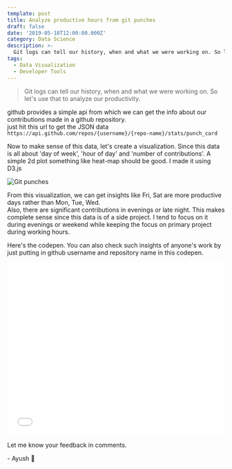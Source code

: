 ```yaml
---
template: post
title: Analyze productive hours from git punches
draft: false
date: '2019-05-18T12:00:00.000Z'
category: Data Science
description: >-
  Git logs can tell our history, when and what we were working on. So let's use that to analyze our productivity.
tags:
  - Data Visualization
  - Developer Tools
---
```


> Git logs can tell our history, when and what we were working on. So let's use that to analyze our productivity.

github provides a simple api from which we can get the info about our contributions made in a github repository.  
just hit this url to get the JSON data  
`https://api.github.com/repos/{username}/{repo-name}/stats/punch_card`

Now to make sense of this data, let's create a visualization.
Since this data is all about 'day of week', 'hour of day' and 'number of contributions'.
A simple 2d plot something like heat-map should be good.
I made it using D3.js

![Git punches](/media/git-punches.png 'Git punches')

From this visualization, we can get insights like Fri, Sat are more productive days rather than Mon, Tue, Wed.  
Also, there are significant contributions in evenings or late night.
This makes complete sense since this data is of a side project. I tend to focus on it during evenings or weekend while keeping the focus on primary project during working hours.

Here's the codepen.
You can also check such insights of anyone's work by just putting in github username and repository name in this codepen.

<div>
  <iframe height="400" style="width: 100%;" scrolling="no" title="git-punches" src="//codepen.io/heyayush/embed/qGjogp/?height=265&theme-id=0&default-tab=js,result" frameborder="no" allowtransparency="true" allowfullscreen="true">
    See the Pen <a href='https://codepen.io/heyayush/pen/qGjogp/'>git-punches</a> by Ayush Sharma
    (<a href='https://codepen.io/heyayush'>@heyayush</a>) on <a href='https://codepen.io'>CodePen</a>.
  </iframe>
</div>

Let me know your feedback in comments.

\- Ayush 🙂
